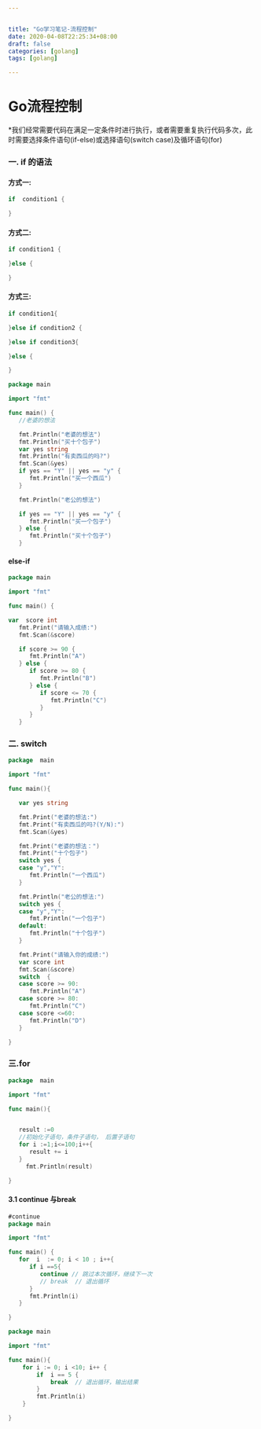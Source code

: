 ```yaml
---


title: "Go学习笔记-流程控制"
date: 2020-04-08T22:25:34+08:00
draft: false  
categories: [golang]
tags: [golang]

---
```


# Go流程控制

<!--more-->

*我们经常需要代码在满足一定条件时进行执行，或者需要重复执行代码多次，此时需要选择条件语句(if-else)或选择语句(switch case)及循环语句(for)

### 一. if 的语法

#### 方式一:

```go
if  condition1 {

}
```

#### 方式二:

```go
if condition1 {

}else {

}
```

#### 方式三:

```go
if condition1{

}else if condition2 {

}else if condition3{

}else {

}
```

```go
package main

import "fmt"

func main() {
   //老婆的想法

   fmt.Println("老婆的想法")
   fmt.Println("买十个包子")
   var yes string
   fmt.Println("有卖西瓜的吗?")
   fmt.Scan(&yes)
   if yes == "Y" || yes == "y" {
      fmt.Println("买一个西瓜")
   }

   fmt.Println("老公的想法")

   if yes == "Y" || yes == "y" {
      fmt.Println("买一个包子")
   } else {
      fmt.Println("买十个包子")
   }
```

####  else-if

```go
package main

import "fmt"

func main() {

var  score int
   fmt.Print("请输入成绩:")
   fmt.Scan(&score)

   if score >= 90 {
      fmt.Println("A")
   } else {
      if score >= 80 {
         fmt.Println("B")
      } else {
         if score <= 70 {
            fmt.Println("C")
         }
      }
   }
```

### 二. switch

```go
package  main

import "fmt"

func main(){

   var yes string

   fmt.Print("老婆的想法:")
   fmt.Print("有卖西瓜的吗?(Y/N):")
   fmt.Scan(&yes)

   fmt.Print("老婆的想法：")
   fmt.Print("十个包子")
   switch yes {
   case "y","Y":
      fmt.Println("一个西瓜")
   }

   fmt.Println("老公的想法:")
   switch yes {
   case "y","Y":
      fmt.Println("一个包子")
   default:
      fmt.Println("十个包子")
   }
```

```go
   fmt.Print("请输入你的成绩:")
   var score int
   fmt.Scan(&score)
   switch  {
   case score >= 90:
      fmt.Println("A")
   case score >= 80:
      fmt.Println("C")
   case score <=60:
      fmt.Println("D")
   }

}
```



### 三.for

```go
package  main

import "fmt"

func main(){


   result :=0
   //初始化子语句，条件子语句， 后置子语句
   for i :=1;i<=100;i++{
      result += i
   }
     fmt.Println(result)

}
```

#### 3.1 continue 与break 

```go
#continue
package main

import "fmt"

func main() {
   for  i  := 0; i < 10 ; i++{
      if i ==5{
         continue // 跳过本次循环，继续下一次
         // break  // 退出循环
      }
      fmt.Println(i)
   }

}
```

```go
package main

import "fmt"

func main(){
	for i := 0; i <10; i++ {
		if  i == 5 {
			break  // 退出循环，输出结果
		}
		fmt.Println(i)
	}

}
```

